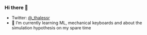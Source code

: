 ### Hi there 👋
- Twitter: [@_thalessr](https://twitter.com/_thalessr)
- 🌱 I’m currently learning ML, mechanical keyboards and about the simulation hypothesis on my spare time
